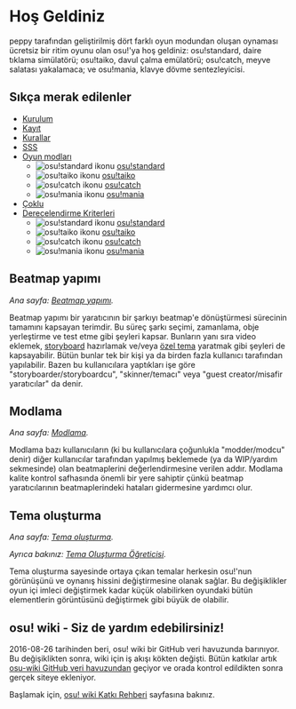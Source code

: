 # Hoş Geldiniz

peppy tarafından geliştirilmiş dört farklı oyun modundan oluşan oynaması ücretsiz bir ritim oyunu olan osu!'ya hoş geldiniz: osu!standard, daire tıklama simülatörü; osu!taiko, davul çalma emülatörü; osu!catch, meyve salatası yakalamaca; ve osu!mania, klavye dövme sentezleyicisi.

## Sıkça merak edilenler

- [Kurulum](/wiki/Installation)
- [Kayıt](/wiki/Registration)
- [Kurallar](/wiki/Rules)
- [SSS](/wiki/FAQ)
- [Oyun modları](/wiki/Game_mode)
  - ![osu!standard ikonu](/wiki/shared/mode/osu.png) [osu!standard](/wiki/osu!standard)
  - ![osu!taiko ikonu](/wiki/shared/mode/taiko.png) [osu!taiko](/wiki/osu!taiko)
  - ![osu!catch ikonu](/wiki/shared/mode/catch.png) [osu!catch](/wiki/osu!catch)
  - ![osu!mania ikonu](/wiki/shared/mode/mania.png) [osu!mania](/wiki/osu!mania)
- [Çoklu](/wiki/Multi)
- [Derecelendirme Kriterleri](/wiki/Ranking_Criteria)
  - ![osu!standard ikonu](/wiki/shared/mode/osu.png) [osu!standard](/wiki/Ranking_Criteria/osu!standard)
  - ![osu!taiko ikonu](/wiki/shared/mode/taiko.png) [osu!taiko](/wiki/Ranking_Criteria/osu!taiko)
  - ![osu!catch ikonu](/wiki/shared/mode/catch.png) [osu!catch](/wiki/Ranking_Criteria/osu!catch)
  - ![osu!mania ikonu](/wiki/shared/mode/mania.png) [osu!mania](/wiki/Ranking_Criteria/osu!mania)

## Beatmap yapımı

*Ana sayfa: [Beatmap yapımı](/wiki/Beatmapping).*

Beatmap yapımı bir yaratıcının bir şarkıyı beatmap'e dönüştürmesi sürecinin tamamını kapsayan terimdir. Bu süreç şarkı seçimi, zamanlama, obje yerleştirme ve test etme gibi şeyleri kapsar. Bunların yanı sıra video eklemek, [storyboard](/wiki/Storyboarding#getting-started) hazırlamak ve/veya [özel tema](/wiki/Skinning#getting-started) yaratmak gibi şeyleri de kapsayabilir. Bütün bunlar tek bir kişi ya da birden fazla kullanıcı tarafından yapılabilir. Bazen bu kullanıcılara yaptıkları işe göre "storyboarder/storyboardcu", "skinner/temacı" veya "guest creator/misafir yaratıcılar" da denir.

## Modlama

*Ana sayfa: [Modlama](/wiki/Modding).*

Modlama bazı kullanıcıların (ki bu kullanıcılara çoğunlukla "modder/modcu" denir) diğer kullanıcılar tarafından yapılmış beklemede (ya da WIP/yardım sekmesinde) olan beatmaplerini değerlendirmesine verilen addır. Modlama kalite kontrol safhasında önemli bir yere sahiptir çünkü beatmap yaratıcılarının beatmaplerindeki hataları gidermesine yardımcı olur.

## Tema oluşturma

*Ana sayfa: [Tema oluşturma](/wiki/Skinning).*

*Ayrıca bakınız: [Tema Oluşturma Öğreticisi](/wiki/Skinning_Tutorial).*

Tema oluşturma sayesinde ortaya çıkan temalar herkesin osu!'nun görünüşünü ve oynanış hissini değiştirmesine olanak sağlar. Bu değişiklikler oyun içi imleci değiştirmek kadar küçük olabilirken oyundaki bütün elementlerin görüntüsünü değiştirmek gibi büyük de olabilir.

## osu! wiki - Siz de yardım edebilirsiniz!

2016-08-26 tarihinden beri, osu! wiki bir GitHub veri havuzunda barınıyor. Bu değişiklikten sonra, wiki için iş akışı kökten değişti. Bütün katkılar artık [osu-wiki GitHub veri havuzundan](https://github.com/ppy/osu-wiki) geçiyor ve orada kontrol edildikten sonra gerçek siteye ekleniyor.

Başlamak için, [osu! wiki Katkı Rehberi](/wiki/osu!_wiki_Contribution_Guide) sayfasına bakınız.

